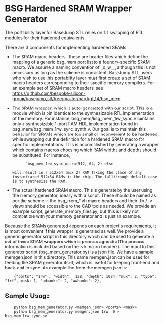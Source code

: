 # BSG Hardened SRAM Wrapper Generator
The portability layer for BaseJump STL relies on 1:1 swapping of RTL modules for their hardened
equivalents. 

There are 3 components for implementing hardened SRAMs:
- The SRAM macro headers. These are header files which define the mapping of a generic bsg\_mem port list to a foundry-specific SRAM macro. We assume a naming convention of <node>\_d<depth>\_w<width>\_<tag>\_<type>, although this is not necessary as long as the scheme is consistent. BaseJump STL users who wish to use this portability layer must first create a set of SRAM macro headers corresponding to their specific memory compilers. For an example set of SRAM macro headers, see https://github.com/bespoke-silicon-group/basejump_stl/tree/master/hard/gf_14/bsg_mem.
- The SRAM wrapper, which is auto-generated with our script. This is a module which is pin identical to the synthesizable RTL implementation of the memory. For instance, bsg\_mem/bsg\_mem\_1rw\_sync.v contains only a synthesizable 1-port RAM HDL implementation found in bsg\_mem/bsg\_mem\_1rw\_sync\_synth.v. Our goal is to maintain this behavior for SRAMs which are too small or inconvenient to be hardened, while swapping out the definition for a hardened SRAM macro for specific implementations. This is accomplished by generating a wrapper which contains macros choosing which RAM widths and depths should be substituted. For instance,

            `bsg_mem_1rw_sync_macro(512, 64, 2) else

      will result in a 512x64 (mux 2) RAM taking the place of any instantiated 512x64 RAMs in the chip. The fallthrough default case is to synthesize the RAM.

- The actual hardened SRAM macro. This is generate by the user using the memory generator, ideally with a script. These should be named as per the scheme in the bsg\_mem\_\*.vh macro headers and their .lib / .v views should be accessible to the CAD tools as needed. We provide an example script, generate_memory_files.py, but this is likely not compatible with your memory generator and is just an example.

Because the SRAMs generated depends on each project's requirements, it is most convenient if this wrapper is generated as well. We provide a generic generator script in this directory which can be used to generate a set of these SRAM wrappers which is process agnostic (The process information is included based on the .vh macro headers). The input to this generator script (bsg\_mem\_generator.py) is a json file. We have a sample memgen.json in this directory. This same memgen.json can be used for feeding the SRAM generator itself, which is useful for keeping front-end and back-end in sync. An example line from the memgen.json is:

        {"ports": "1rw" , "width":  128, "depth": 1024, "mux": 2, "type": "1rf", mask: 1, "adbanks": 2, "awbanks": 2},

## Sample Usage
        python bsg_mem_generator.py <memgen.json> <ports> <mask>
	    python bsg_mem_generator.py memgen.json 1rw  0 > bsg_mem_1rw_sync.sv

